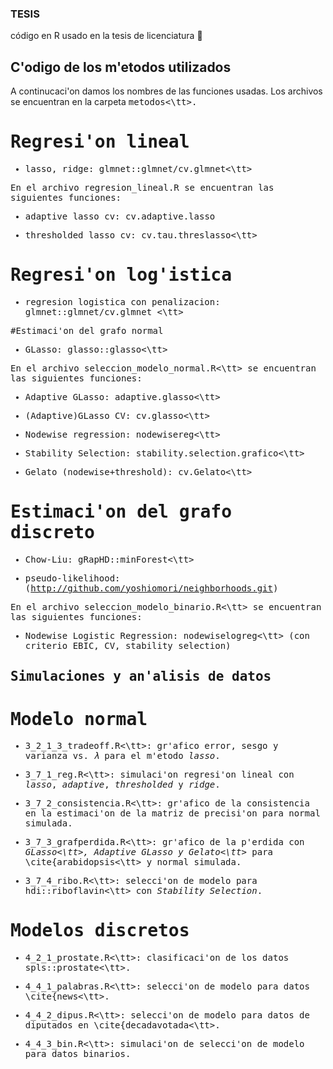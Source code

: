 ### TESIS
código en R usado en la tesis de licenciatura :rocket:

## C\'odigo de los m\'etodos utilizados

A continucaci\'on damos los nombres de las funciones usadas. Los archivos se encuentran en la carpeta <tt>metodos<\tt>.


# Regresi\'on lineal

* lasso, ridge: <tt>glmnet::glmnet/cv.glmnet<\tt>

En el archivo <tt>regresion_lineal.R</tt> se encuentran las siguientes funciones:

* adaptive lasso cv: <tt>cv.adaptive.lasso</tt>

* thresholded lasso cv: <tt>cv.tau.threslasso<\tt>


# Regresi\'on log\'istica


* regresion logistica con penalizacion: <tt>glmnet::glmnet/cv.glmnet <\tt>



#Estimaci\'on del grafo normal


* GLasso: <tt>glasso::glasso<\tt>


En el archivo <tt>seleccion_modelo_normal.R<\tt> se encuentran las siguientes funciones:


* Adaptive GLasso: <tt>adaptive.glasso<\tt>

* (Adaptive)GLasso CV: <tt>cv.glasso<\tt>

* Nodewise regression: <tt>nodewisereg<\tt>

* Stability Selection: <tt>stability.selection.grafico<\tt>

* Gelato (nodewise+threshold): <tt>cv.Gelato<\tt>


# Estimaci\'on del grafo discreto

* Chow-Liu: <tt>gRapHD::minForest<\tt>

* pseudo-likelihood: (http://github.com/yoshiomori/neighborhoods.git)


En el archivo <tt>seleccion_modelo_binario.R<\tt> se encuentran las siguientes funciones:


* Nodewise Logistic Regression: <tt>nodewiselogreg<\tt>
(con criterio EBIC, CV, stability selection)


## Simulaciones y an\'alisis de datos

# Modelo normal

* <tt>3_2_1_3_tradeoff.R<\tt>: gr\'afico error, sesgo y varianza vs. $\lambda$ para el m\'etodo *lasso*.

* <tt>3_7_1_reg.R<\tt>: simulaci\'on regresi\'on lineal con *lasso*, *adaptive*, *thresholded* y *ridge*.


* <tt>3_7_2_consistencia.R<\tt>: gr\'afico de la consistencia en la estimaci\'on de la matriz de precisi\'on  para normal simulada.


* <tt>3_7_3_grafperdida.R<\tt>: gr\'afico de la p\'erdida con *GLasso<\tt>, *Adaptive GLasso* y *Gelato*<\tt>* para \cite{arabidopsis<\tt> y normal simulada.

* <tt>3_7_4_ribo.R<\tt>: selecci\'on de modelo para <tt>hdi::riboflavin<\tt> con *Stability Selection*. 



# Modelos discretos


* <tt>4_2_1_prostate.R<\tt>: clasificaci\'on de los datos <tt>spls::prostate<\tt>.

* <tt>4_4_1_palabras.R<\tt>: selecci\'on de modelo para datos \cite{news<\tt>.


* <tt>4_4_2_dipus.R<\tt>: selecci\'on de modelo para datos  de diputados en \cite{decadavotada<\tt>.


* <tt>4_4_3_bin.R<\tt>: simulaci\'on de selecci\'on de modelo para datos binarios.
